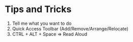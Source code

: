 # Tips and Tricks

1. Tell me what you want to do 
1. Quick Access Toolbar (Add/Remove/Arrange/Relocate)
1. CTRL + ALT + Space => Read Aloud

